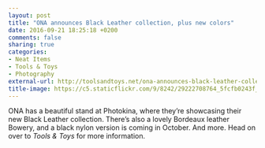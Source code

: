 ```yaml
---
layout: post
title: "ONA announces Black Leather collection, plus new colors"
date: 2016-09-21 18:25:18 +0200
comments: false
sharing: true
categories: 
- Neat Items
- Tools & Toys
- Photography
external-url: http://toolsandtoys.net/ona-announces-black-leather-collection-plus-new-colors/
title-image: https://c5.staticflickr.com/9/8242/29222708764_5fcfb0243f_o.jpg
---
```


ONA has a beautiful stand at Photokina, where they’re showcasing their new Black Leather collection. There’s also a lovely Bordeaux leather Bowery, and a black nylon version is coming in October. And more. Head on over to _Tools & Toys_ for more information.